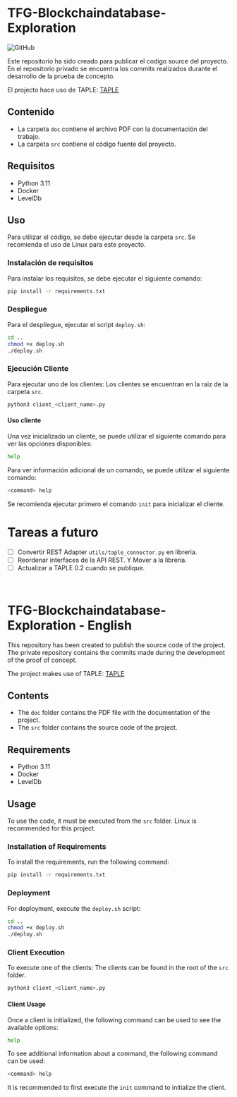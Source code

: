 # TFG-Blockchaindatabase-Exploration
![GitHub](https://img.shields.io/github/license/franciscomirasg/TFG-Blockchaindatabase-Exploration-Release)

Este repositorio ha sido creado para publicar el codigo source del proyecto. En el repositorio privado se encuentra los commits realizados durante el desarrollo de la prueba de concepto.

El projecto hace uso de TAPLE: [TAPLE](https://www.taple.es/)

## Contenido

- La carpeta `doc` contiene el archivo PDF con la documentación del trabajo.
- La carpeta `src` contiene el código fuente del proyecto.

## Requisitos

- Python 3.11
- Docker
- LevelDb

## Uso

Para utilizar el código, se debe ejecutar desde la carpeta `src`.
Se recomienda el uso de Linux para este proyecto. 

### Instalación de requisitos

Para instalar los requisitos, se debe ejecutar el siguiente comando:

```bash
pip install -r requirements.txt
```

### Despliegue

Para el despliegue, ejecutar el script `deploy.sh`:

```bash
cd ..
chmod +x deploy.sh
./deploy.sh
```

### Ejecución Cliente

Para ejecutar uno de los clientes:
Los clientes se encuentran en la raiz de la carpeta `src`.

```bash
python3 client_<client_name>.py
```

#### Uso cliente
Una vez inicializado un cliente, se puede utilizar el siguiente comando para ver las opciones disponibles:

```bash
help
```

Para ver información adicional de un comando, se puede utilizar el siguiente comando:

```bash
<command> help
```

Se recomienda ejecutar primero el comando `init` para inicializar el cliente.

# Tareas a futuro
 - [ ] Convertir REST Adapter `utils/taple_connector.py` en libreria.
 - [ ] Reordenar interfaces de la API REST. Y Mover a la libreria.
 - [ ] Actualizar a TAPLE 0.2 cuando se publique.

<br>

# TFG-Blockchaindatabase-Exploration - English

This repository has been created to publish the source code of the project. The private repository contains the commits made during the development of the proof of concept.

The project makes use of TAPLE: [TAPLE](https://www.taple.es/)

## Contents

- The `doc` folder contains the PDF file with the documentation of the project.
- The `src` folder contains the source code of the project.

## Requirements

- Python 3.11
- Docker
- LevelDb

## Usage

To use the code, it must be executed from the `src` folder.
Linux is recommended for this project.

### Installation of Requirements

To install the requirements, run the following command:

```bash
pip install -r requirements.txt
```

### Deployment

For deployment, execute the `deploy.sh` script:

```bash
cd ..
chmod +x deploy.sh
./deploy.sh
```

### Client Execution

To execute one of the clients:
The clients can be found in the root of the `src` folder.

```bash
python3 client_<client_name>.py
```

#### Client Usage
Once a client is initialized, the following command can be used to see the available options:

```bash
help
```

To see additional information about a command, the following command can be used:

```bash
<command> help
```

It is recommended to first execute the `init` command to initialize the client.